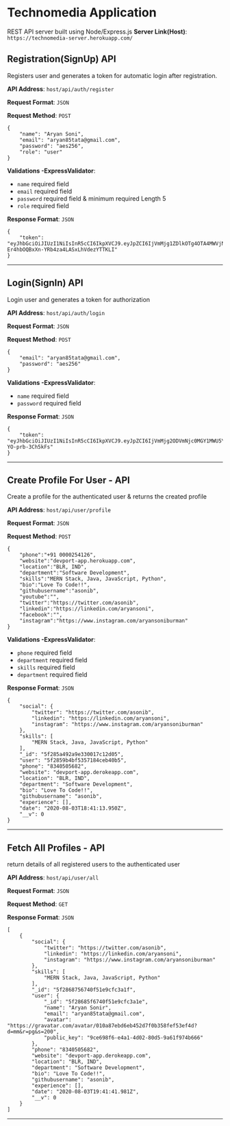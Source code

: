 # Technomedia Application
REST API server built using Node/Express.js
**Server Link(Host)**: `https://technomedia-server.herokuapp.com/`

## Registration(SignUp) API
Registers user and generates a token for automatic login after registration.

**API Address**: `host/api/auth/register`

**Request Format**: `JSON`

**Request Method**: `POST`

```
{
    "name": "Aryan Soni",
    "email": "aryan85tata@gmail.com",
    "password": "aes256",
    "role": "user"
}
```
**Validations -ExpressValidator**:
- `name` required field
- `email` required field
- `password` required field & minimum required Length 5
- `role` required field

**Response Format**: `JSON`
```
{
    "token": "eyJhbGciOiJIUzI1NiIsInR5cCI6IkpXVCJ9.eyJpZCI6IjVmMjg1ZDlkOTg4OTA4MWVjNDQ4OWVlZiIsImlhdCI6MTU5NjQ4MDkyNiwiZXhwIjoxNTk2ODQwOTI2fQ.eTuk5C2-Er4hbOQBxXn-YRb4za4LASxLhVdezYTTKLI"
}
```
<hr/>

## Login(SignIn) API
Login user and generates a token for authorization

**API Address**: `host/api/auth/login`

**Request Format**: `JSON`

**Request Method**: `POST`

```
{
    "email": "aryan85tata@gmail.com",
    "password": "aes256"
}
```
**Validations -ExpressValidator**:
- `name` required field
- `password` required field

**Response Format**: `JSON`
```
{
    "token": "eyJhbGciOiJIUzI1NiIsInR5cCI6IkpXVCJ9.eyJpZCI6IjVmMjg2ODVmNjc0MGY1MWU5Y2ZjM2ExZSIsImlhdCI6MTU5NjQ4NDAwNSwiZXhwIjoxNTk2ODQ0MDA1fQ.BaunpHWG1spxd54E2fDr6Ks1_qXZ-YO-prb-3Ch5kFs"
}
```
<hr/>

## Create Profile For User - API
Create a profile for the authenticated user & returns the created profile

**API Address**: `host/api/user/profile`

**Request Format**: `JSON`

**Request Method**: `POST`

```
{
    "phone":"+91 0000254126",
    "website":"devport-app.herokuapp.com",
    "location":"BLR, IND",
    "department":"Software Development",
    "skills":"MERN Stack, Java, JavaScript, Python",
    "bio":"Love To Code!!",
    "githubusername":"asonib",
    "youtube":"",
    "twitter":"https://twitter.com/asonib",
    "linkedin":"https://linkedin.com/aryansoni",
    "facebook":"",
    "instagram":"https://www.instagram.com/aryansoniburman"
}
```
**Validations -ExpressValidator**:
- `phone` required field
- `department` required field
- `skills` required field
- `department` required field

**Response Format**: `JSON`
```
{
    "social": {
        "twitter": "https://twitter.com/asonib",
        "linkedin": "https://linkedin.com/aryansoni",
        "instagram": "https://www.instagram.com/aryansoniburman"
    },
    "skills": [
        "MERN Stack, Java, JavaScript, Python"
    ],
    "_id": "5f285a492a9e330017c12d05",
    "user": "5f2859b4bf5357184ceb40b5",
    "phone": "8340505682",
    "website": "devport-app.derokeapp.com",
    "location": "BLR, IND",
    "department": "Software Development",
    "bio": "Love To Code!!",
    "githubusername": "asonib",
    "experience": [],
    "date": "2020-08-03T18:41:13.950Z",
    "__v": 0
}
```
<hr/>

## Fetch All Profiles - API
return details of all registered users to the authenticated user

**API Address**: `host/api/user/all`

**Request Format**: `JSON`

**Request Method**: `GET`

**Response Format**: `JSON`
```
[
    {
        "social": {
            "twitter": "https://twitter.com/asonib",
            "linkedin": "https://linkedin.com/aryansoni",
            "instagram": "https://www.instagram.com/aryansoniburman"
        },
        "skills": [
            "MERN Stack, Java, JavaScript, Python"
        ],
        "_id": "5f2868756740f51e9cfc3a1f",
        "user": {
            "_id": "5f28685f6740f51e9cfc3a1e",
            "name": "Aryan Sonir",
            "email": "aryan85tata@gmail.com",
            "avatar": "https://gravatar.com/avatar/010a87ebd6eb452d7f0b358fef53ef4d?d=mm&r=pg&s=200",
            "public_key": "9ce698f6-e4a1-4d02-80d5-9a61f974b666"
        },
        "phone": "8340505682",
        "website": "devport-app.derokeapp.com",
        "location": "BLR, IND",
        "department": "Software Development",
        "bio": "Love To Code!!",
        "githubusername": "asonib",
        "experience": [],
        "date": "2020-08-03T19:41:41.981Z",
        "__v": 0
    }
]
```
<hr/>
